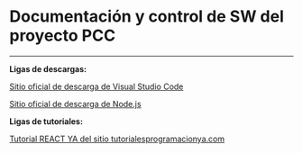 # Documentación y control de SW del proyecto PCC
---
**Ligas de descargas:**

[Sitio oficial de descarga de Visual Studio Code](https://code.visualstudio.com/download)

[Sitio oficial de descarga de Node.js](https://nodejs.org/en/)


**Ligas de tutoriales:**

[Tutorial REACT YA del sitio tutorialesprogramacionya.com](https://www.tutorialesprogramacionya.com/reactya/)


